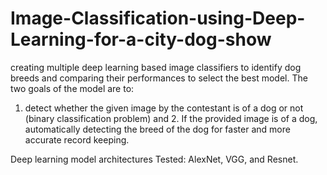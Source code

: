 # Image-Classification-using-Deep-Learning-for-a-city-dog-show
creating multiple deep learning based image classifiers to identify dog breeds and comparing their performances to select the best model. 
The two goals of the model are to:
1. detect whether the given image by the contestant is of a dog or not (binary classification problem) and 2. If the provided image is of a dog, automatically detecting the breed of the dog for faster and more accurate record keeping. 

Deep learning model architectures Tested: AlexNet, VGG, and Resnet.
